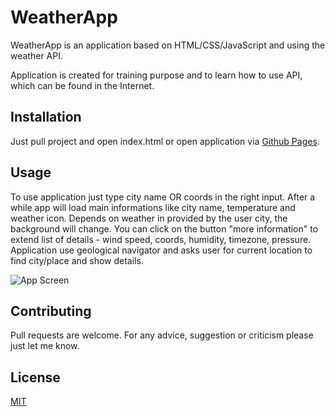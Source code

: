 # WeatherApp

WeatherApp is an application based on HTML/CSS/JavaScript and using the weather API.

Application is created for training purpose and to learn how to use API, which can be found in the Internet.

## Installation

Just pull project and open index.html or open application via [Github Pages](https://miglvnc.github.io/weatherApp/).

## Usage

To use application just type city name OR coords in the right input. 
After a while app will load main informations like city name, temperature and weather icon. Depends on weather in provided by the user city, the background will change.
You can click on the button "more information" to extend list of details - wind speed, coords, humidity, timezone, pressure.
Application use geological navigator and asks user for current location to find city/place and show details.

![App Screen](.../imgs/Screen.PNG)

## Contributing
Pull requests are welcome. For any advice, suggestion or criticism please just let me know.

## License
[MIT](https://choosealicense.com/licenses/mit/)
